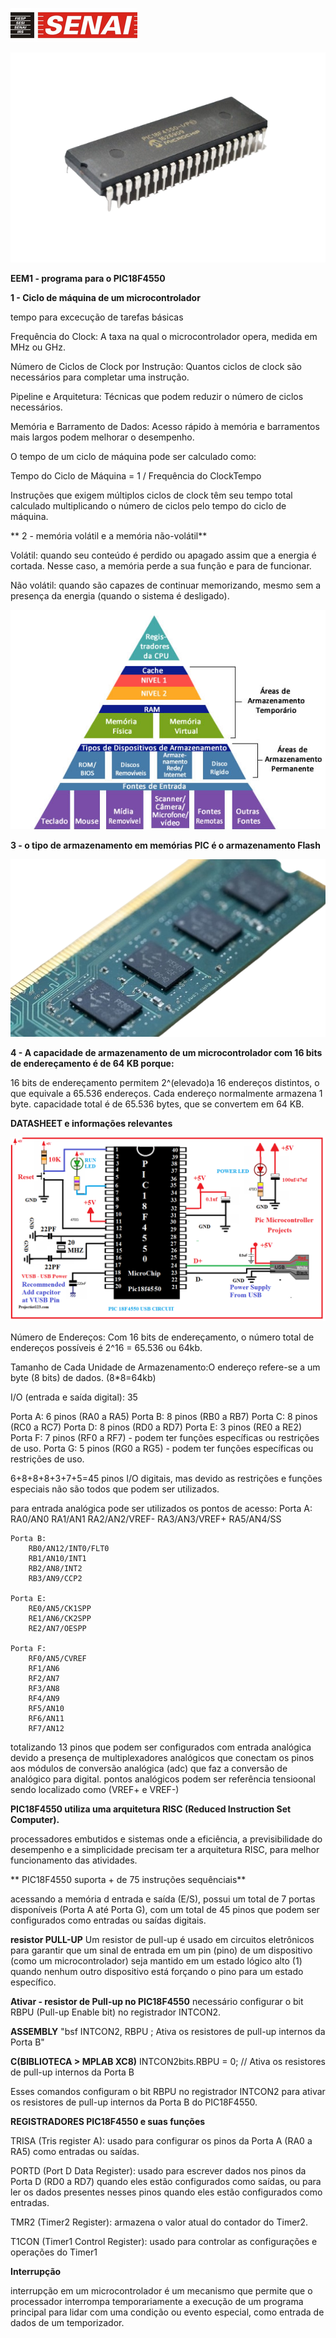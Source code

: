 ![senai](senai.png)

![pic](PIC18F4550.png)

**EEM1 - programa para o PIC18F4550**


**1 - Ciclo de máquina de um microcontrolador**

tempo para excecução de tarefas básicas

Frequência do Clock: A taxa na qual o microcontrolador opera, medida em MHz ou GHz.

Número de Ciclos de Clock por Instrução: Quantos ciclos de clock são necessários para completar uma instrução.

Pipeline e Arquitetura: Técnicas que podem reduzir o número de ciclos necessários.

Memória e Barramento de Dados: Acesso rápido à memória e barramentos mais largos podem melhorar o desempenho.

O tempo de um ciclo de máquina pode ser calculado como:

Tempo do Ciclo de Máquina = 1 / Frequência do ClockTempo

Instruções que exigem múltiplos ciclos de clock têm seu tempo total calculado multiplicando o número de ciclos pelo tempo do ciclo de máquina.


** 2 - memória volátil e a memória não-volátil**

Volátil: quando seu conteúdo é perdido ou apagado assim que a energia é cortada. Nesse caso, a memória perde a sua função e para de funcionar.

Não volátil: quando são capazes de continuar memorizando, mesmo sem a presença da energia (quando o sistema é desligado).

![arm](armazenamento.png)

**3 - o tipo de armazenamento em memórias PIC é o armazenamento Flash**

![memóriaFlash](mem.png)

**4 - A capacidade de armazenamento de um microcontrolador com 16 bits de endereçamento é de 64 KB porque:**

16 bits de endereçamento permitem 2^(elevado)a 16 endereços distintos, o que equivale a 65.536 endereços.
Cada endereço normalmente armazena 1 byte.
capacidade total é de 65.536 bytes, que se convertem em 64 KB.

**DATASHEET e informações relevantes**

![circuit](circuit.png)

Número de Endereços: Com 16 bits de endereçamento, o número total de endereços possíveis é 2^16 = 65.536 ou 64kb.

Tamanho de Cada Unidade de Armazenamento:O endereço refere-se a um byte (8 bits) de dados. (8*8=64kb)

 I/O (entrada e saída digital): 35

Porta A: 6 pinos (RA0 a RA5)
Porta B: 8 pinos (RB0 a RB7)
Porta C: 8 pinos (RC0 a RC7)
Porta D: 8 pinos (RD0 a RD7)
Porta E: 3 pinos (RE0 a RE2)
Porta F: 7 pinos (RF0 a RF7) - podem ter funções específicas ou restrições de uso.
Porta G: 5 pinos (RG0 a RG5) - podem ter funções específicas ou restrições de uso.

6+8+8+8+3+7+5=45 pinos I/O digitais, mas devido as restrições e funções especiais não são todos que podem ser utilizados.

para entrada analógica pode ser utilizados os pontos de acesso:
    Porta A:
        RA0/AN0
        RA1/AN1
        RA2/AN2/VREF-
        RA3/AN3/VREF+
        RA5/AN4/SS

    Porta B:
        RB0/AN12/INT0/FLT0
        RB1/AN10/INT1
        RB2/AN8/INT2
        RB3/AN9/CCP2

    Porta E:
        RE0/AN5/CK1SPP
        RE1/AN6/CK2SPP
        RE2/AN7/OESPP

    Porta F:
        RF0/AN5/CVREF
        RF1/AN6
        RF2/AN7
        RF3/AN8
        RF4/AN9
        RF5/AN10
        RF6/AN11
        RF7/AN12

totalizando 13 pinos que podem ser configurados com entrada analógica devido a presença de multiplexadores analógicos que conectam os pinos aos módulos de conversão analógica (adc) que faz a conversão de analógico para digital.
pontos analógicos podem ser referência tensioonal sendo localizado como (VREF+ e VREF-)

**PIC18F4550 utiliza uma arquitetura RISC (Reduced Instruction Set Computer).**

processadores embutidos e sistemas onde a eficiência, a previsibilidade do desempenho e a simplicidade precisam ter a arquitetura RISC, para melhor funcionamento das atividades.

** PIC18F4550 suporta  + de 75 instruções sequênciais**

acessando a memória d entrada e saída (E/S), possui um total de 7 portas disponíveis (Porta A até Porta G), com um total de 45 pinos que podem ser configurados como entradas ou saídas digitais.

**resistor PULL-UP**
Um resistor de pull-up é usado em circuitos eletrônicos para garantir que um sinal de entrada em um pin (pino) de um dispositivo (como um microcontrolador) seja mantido em um estado lógico alto (1) quando nenhum outro dispositivo está forçando o pino para um estado específico.

**Ativar - resistor de Pull-up no PIC18F4550**
necessário configurar o bit RBPU (Pull-up Enable bit) no registrador INTCON2.

**ASSEMBLY**
"bsf INTCON2, RBPU ; Ativa os resistores de pull-up internos da Porta B"

**C(BIBLIOTECA > MPLAB XC8)**
INTCON2bits.RBPU = 0; // Ativa os resistores de pull-up internos da Porta B

Esses comandos configuram o bit RBPU no registrador INTCON2 para ativar os resistores de pull-up internos da Porta B do PIC18F4550.

**REGISTRADORES PIC18F4550 e suas funções**

TRISA (Tris register A): usado para configurar os pinos da Porta A (RA0 a RA5) como entradas ou saídas.

PORTD (Port D Data Register): usado para escrever dados nos pinos da Porta D (RD0 a RD7) quando eles estão configurados como saídas, ou para ler os dados presentes nesses pinos quando eles estão configurados como entradas. 

TMR2 (Timer2 Register): armazena o valor atual do contador do Timer2.

T1CON (Timer1 Control Register): usado para controlar as configurações e operações do Timer1

**Interrupção**

interrupção em um microcontrolador é um mecanismo que permite que o processador interrompa temporariamente a execução de um programa principal para lidar com uma condição ou evento especial, como entrada de dados de um temporizador.








